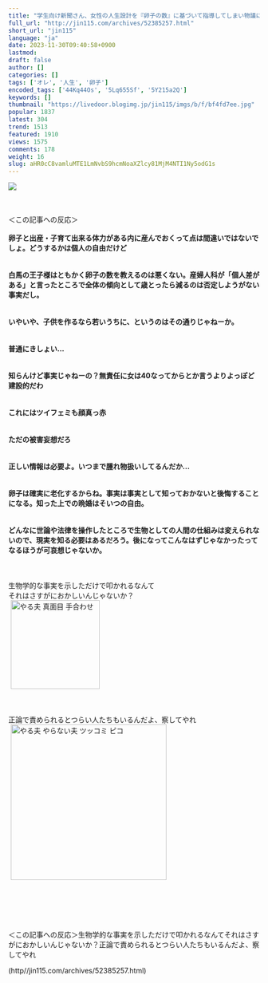 ```yaml
---
title: "学生向け新聞さん、女性の人生設計を『卵子の数』に基づいて指導してしまい物議に・・・ "
full_url: "http://jin115.com/archives/52385257.html"
short_url: "jin115"
language: "ja"
date: 2023-11-30T09:40:58+0900
lastmod: 
draft: false
author: []
categories: []
tags: ['オレ', '人生', '卵子']
encoded_tags: ['44Kq44Os', '5Lq655Sf', '5Y215a2Q']
keywords: []
thumbnail: "https://livedoor.blogimg.jp/jin115/imgs/b/f/bf4fd7ee.jpg"
popular: 1837
latest: 304
trend: 1513
featured: 1910
views: 1575
comments: 178
weight: 16
slug: aHR0cC8vamluMTE1LmNvbS9hcmNoaXZlcy81MjM4NTI1Ny5odG1s
---
```


![](https://livedoor.blogimg.jp/jin115/imgs/b/f/bf4fd7ee.jpg)

<div><a name='more'></a> <br> <br> ＜この記事への反応＞<br> <br> <b>卵子と出産・子育て出来る体力がある内に産んでおくって点は間違いではないでしょ。どうするかは個人の自由だけど</b><br> <br> <br> <b>白馬の王子様はともかく卵子の数を教えるのは悪くない。産婦人科が「個人差がある」と言ったところで全体の傾向として歳とったら減るのは否定しようがない事実だし。</b><br> <br> <br> <b>いやいや、子供を作るなら若いうちに、というのはその通りじゃねーか。</b><br> <br> <br> <b>普通にきしょい…</b><br> <br> <br> <b>知らんけど事実じゃねーの？無責任に女は40なってからとか言うよりよっぽど建設的だわ</b><br> <br> <br> <b>これにはツイフェミも顔真っ赤</b><br> <br> <br> <b>ただの被害妄想だろ</b><br> <br> <br> <b>正しい情報は必要よ。いつまで腫れ物扱いしてるんだか...</b><br> <br> <br> <b>卵子は確実に老化するからね。事実は事実として知っておかないと後悔することになる。知った上での晩婚はそいつの自由。</b><br> <br> <br> <b>どんなに世論や法律を操作したところで生物としての人間の仕組みは変えられないので、現実を知る必要はあるだろう。後になってこんなはずじゃなかったってなるほうが可哀想じゃないか。</b><br> <br> <br> <br> 生物学的な事実を示しただけで叩かれるなんて<br> それはさすがにおかしいんじゃないか？<br> <img src='https//livedoor.blogimg.jp/jin115/imgs/e/1/e1278b49.gif' alt='やる夫 真面目 手合わせ' width='178' border='0' hspace='5' class='pict'><br> <br> <br> <br> 正論で責められるとつらい人たちもいるんだよ、察してやれ<br> <img src='https//livedoor.blogimg.jp/jin115/imgs/e/3/e3aede1d.gif' alt='やる夫 やらない夫 ツッコミ ピコ' width='312' border='0' hspace='5' class='pict'><br> <br> <br> <br> <br> <br> <p>＜この記事への反応＞生物学的な事実を示しただけで叩かれるなんてそれはさすがにおかしいんじゃないか？正論で責められるとつらい人たちもいるんだよ、察してやれ</p></div>

(http//jin115.com/archives/52385257.html)
